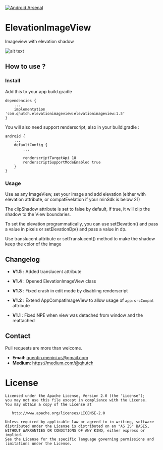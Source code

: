 [![Android Arsenal]( https://img.shields.io/badge/Android%20Arsenal-ElevationImageView-green.svg?style=flat )]( https://android-arsenal.com/details/1/6843 )

# ElevationImageView
Imageview with elevation shadow

![alt text](https://raw.githubusercontent.com/qhutch/ElevationImageView/master/sample_gif.gif)


## How to use ?


### Install
Add this to your app build.gradle
```
dependencies {
    ...
    implementation 'com.qhutch.elevationimageview:elevationimageview:1.5'
}
```
You will also need support renderscript, also in your build.gradle :
```
android {
    ...
    defaultConfig {
        ...

        renderscriptTargetApi 18
        renderscriptSupportModeEnabled true
    }
}
```



### Usage

Use as any ImageView, set your image and add elevation (either with elevation attribute, or compatEvelation if your minSdk is below 21)

The clipShadow attribute is set to false by default, if true, it will clip the shadow to the View boundaries.

To set the elevation programmatically, you can use setElevation() and pass a value in pixels or setElevationDp() and pass a value in dp.

Use translucent attribute or setTranslucent() method to make the shadow keep the color of the image

## Changelog

- **V1.5** : Added translucent attribute

- **V1.4** : Opened ElevationImageView class

- **V1.3** : Fixed crash in edit mode by disabling renderscript

- **V1.2** : Extend AppCompatImageView to allow usage of `app:srcCompat` attribute

- **V1.1** : Fixed NPE when view was detached from window and the reattached


## Contact

Pull requests are more than welcome.

- **Email**: quentin.menini.us@gmail.com
- **Medium**: https://medium.com/@qhutch


# License
```
Licensed under the Apache License, Version 2.0 (the "License");
you may not use this file except in compliance with the License.
You may obtain a copy of the License at

   http://www.apache.org/licenses/LICENSE-2.0

Unless required by applicable law or agreed to in writing, software
distributed under the License is distributed on an "AS IS" BASIS,
WITHOUT WARRANTIES OR CONDITIONS OF ANY KIND, either express or implied.
See the License for the specific language governing permissions and
limitations under the License.
```
